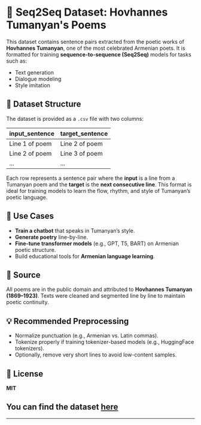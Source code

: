 
# 📝 Seq2Seq Dataset: Hovhannes Tumanyan's Poems

This dataset contains sentence pairs extracted from the poetic works of **Hovhannes Tumanyan**, one of the most celebrated Armenian poets. It is formatted for training **sequence-to-sequence (Seq2Seq)** models for tasks such as:

* Text generation
* Dialogue modeling
* Style imitation

## 📂 Dataset Structure

The dataset is provided as a `.csv` file with two columns:

| input\_sentence | target\_sentence |
| --------------- | ---------------- |
| Line 1 of poem  | Line 2 of poem   |
| Line 2 of poem  | Line 3 of poem   |
| ...             | ...              |

Each row represents a sentence pair where the **input** is a line from a Tumanyan poem and the **target** is the **next consecutive line**. This format is ideal for training models to learn the flow, rhythm, and style of Tumanyan’s poetic language.


## 🧠 Use Cases

* **Train a chatbot** that speaks in Tumanyan’s style.
* **Generate poetry** line-by-line.
* **Fine-tune transformer models** (e.g., GPT, T5, BART) on Armenian poetic structure.
* Build educational tools for **Armenian language learning**.

## 📜 Source

All poems are in the public domain and attributed to **Hovhannes Tumanyan (1869–1923)**. Texts were cleaned and segmented line by line to maintain poetic continuity.

## 💡 Recommended Preprocessing

* Normalize punctuation (e.g., Armenian vs. Latin commas).
* Tokenize properly if training tokenizer-based models (e.g., HuggingFace tokenizers).
* Optionally, remove very short lines to avoid low-content samples.

## 📘 License

**MIT**


## You can find the dataset [here](https://huggingface.co/datasets/EdUarD0110/hovh_tumanyan_seq2seq)

---
